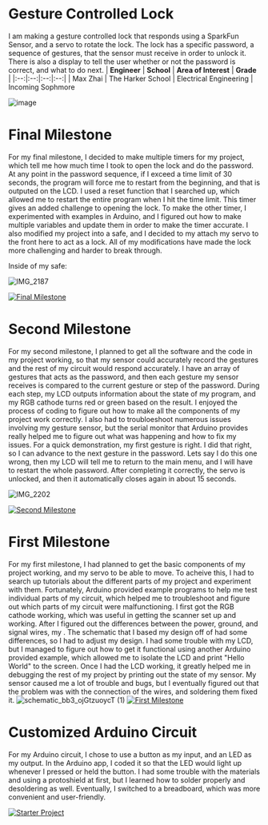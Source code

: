 ﻿# Gesture Controlled Lock
I am making a gesture controlled lock that responds using a SparkFun Sensor, and a servo to rotate the lock. The lock has a specific password, a sequence of gestures, that the sensor must receive in order to unlock it. There is also a display to tell the user whether or not the password is correct, and what to do next.
| **Engineer** | **School** | **Area of Interest** | **Grade** |
|:--:|:--:|:--:|:--:|
| Max Zhai | The Harker School | Electrical Engineering | Incoming Sophmore

![image](https://user-images.githubusercontent.com/42756575/174340184-5a8cc2b8-2c25-4434-9d1a-629f4991969f.png)
  
# Final Milestone
For my final milestone, I decided to make multiple timers for my project, which tell me how much time I took to open the lock and do the password. At any point in the password sequence, if I exceed a time limit of 30 seconds, the program will force me to restart from the beginning, and that is outputed on the LCD. I used a reset function that I searched up, which allowed me to restart the entire program when I hit the time limit. This timer gives an added challenge to opening the lock. To make the other timer, I experimented with examples in Arduino, and I figured out how to make multiple variables and update them in order to make the timer accurate. I also modified my project into a safe, and I decided to my attach my servo to the front here to act as a lock. All of my modifications have made the lock more challenging and harder to break through.

Inside of my safe:

![IMG_2187](https://user-images.githubusercontent.com/42756575/176977740-478e398e-d4a3-42f1-92fa-f392cc27e164.jpg)



[![Final Milestone](https://res.cloudinary.com/marcomontalbano/image/upload/v1612573869/video_to_markdown/images/youtube---oi9shcfjTc-c05b58ac6eb4c4700831b2b3070cd403.jpg )](https://www.youtube.com/watch?v=-oi9shcfjTc&feature=emb_logo "Final Milestone")

# Second Milestone
For my second milestone, I planned to get all the software and the code in my project working, so that my sensor could accurately record the gestures and the rest of my circuit would respond accurately. I have an array of gestures that acts as the password, and then each gesture my sensor receives is compared to the current gesture or step of the password. During each step, my LCD outputs information about the state of my program, and my RGB cathode turns red or green based on the result. I enjoyed the process of coding to figure out how to make all the components of my project work correctly. I also had to troubloeshoot numerous issues involving my gesture sensor, but the serial monitor that Arduino provides really helped me to figure out what was happening and how to fix my issues. For a quick demonstration, my first gesture is right. I did that right, so I can advance to the next gesture in the password. Lets say I do this one wrong, then my LCD will tell me to return to the main menu, and I will have to restart the whole password. After completing it correctly, the servo is unlocked, and then it automatically closes again in about 15 seconds.

![IMG_2202](https://user-images.githubusercontent.com/42756575/176977632-28d364ef-b6e7-4ee0-9f7d-ffeedc61a6b5.jpg)

[![Second Milestone](https://i3.ytimg.com/vi/0JnEoQxv6RY/maxresdefault.jpg)](https://www.youtube.com/watch?v=0JnEoQxv6RY)
# First Milestone

For my first milestone, I had planned to get the basic components of my project working, and my servo to be able to move. To acheive this, I had to search up tutorials about the different parts of my project and experiment with them. Fortunately, Arduino provided example programs to help me test individual parts of my circuit, which helped me to troubleshoot and figure out which parts of my circuit were malfunctioning. I first got the RGB cathode working, which was useful in getting the scanner set up and working. After I figured out the differences between the power, ground, and signal wires, my . The schematic that I based my design off of had some differences, so I had to adjust my design. I had some trouble with my LCD, but I managed to figure out how to get it functional using another Arduino provided example, which allowed me to isolate the LCD and print "Hello World" to the screen. Once I had the LCD working, it greatly helped me in debugging the rest of my project by printing out the state of my sensor. My sensor caused me a lot of trouble and bugs, but I eventually figured out that the problem was with the connection of the wires, and soldering them fixed it.
![schematic_bb3_ojGtzuoycT (1)](https://user-images.githubusercontent.com/42756575/176497015-6562542e-6ad9-4e5e-940f-f97f66ca3c78.png)
[![First Milestone](https://i3.ytimg.com/vi/gO-LkjuNxZQ/maxresdefault.jpg)](https://www.youtube.com/watch?v=gO-LkjuNxZQ)
# Customized Arduino Circuit 

For my Arduino circuit, I chose to use a button as my input, and an LED as my output. In the Arduino app, I coded it so that the LED would light up whenever I pressed or held the button. I had some trouble with the materials and using a protoshield at first, but I learned how to solder properly and desoldering as well. Eventually, I switched to a breadboard, which was more convenient and user-friendly.

[![Starter Project](https://i3.ytimg.com/vi/gO-LkjuNxZQ/maxresdefault.jpg)](https://www.youtube.com/watch?v=mVaiWFbPJiM)
